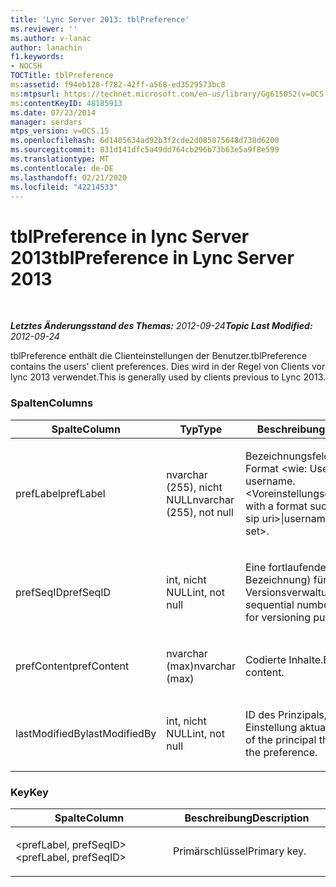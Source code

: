 ```yaml
---
title: 'Lync Server 2013: tblPreference'
ms.reviewer: ''
ms.author: v-lanac
author: lanachin
f1.keywords:
- NOCSH
TOCTitle: tblPreference
ms:assetid: f94eb128-f782-42ff-a568-ed3529573bc8
ms:mtpsurl: https://technet.microsoft.com/en-us/library/Gg615052(v=OCS.15)
ms:contentKeyID: 48185913
ms.date: 07/23/2014
manager: serdars
mtps_version: v=OCS.15
ms.openlocfilehash: 6d1405634ad92b3f2cde2d085875648d738d6200
ms.sourcegitcommit: 831d141dfc5a49dd764cb296b73b63e5a9f8e599
ms.translationtype: MT
ms.contentlocale: de-DE
ms.lasthandoff: 02/21/2020
ms.locfileid: "42214533"
---
```

<div data-xmlns="http://www.w3.org/1999/xhtml">

<div class="topic" data-xmlns="http://www.w3.org/1999/xhtml" data-msxsl="urn:schemas-microsoft-com:xslt" data-cs="https://msdn.microsoft.com/">

<div data-asp="https://msdn2.microsoft.com/asp">

# <a name="tblpreference-in-lync-server-2013"></a><span data-ttu-id="2e9be-102">tblPreference in lync Server 2013</span><span class="sxs-lookup"><span data-stu-id="2e9be-102">tblPreference in Lync Server 2013</span></span>

</div>

<div id="mainSection">

<div id="mainBody">

<span> </span>

<span data-ttu-id="2e9be-103">_**Letztes Änderungsstand des Themas:** 2012-09-24_</span><span class="sxs-lookup"><span data-stu-id="2e9be-103">_**Topic Last Modified:** 2012-09-24_</span></span>

<span data-ttu-id="2e9be-104">tblPreference enthält die Clienteinstellungen der Benutzer.</span><span class="sxs-lookup"><span data-stu-id="2e9be-104">tblPreference contains the users’ client preferences.</span></span> <span data-ttu-id="2e9be-105">Dies wird in der Regel von Clients vor lync 2013 verwendet.</span><span class="sxs-lookup"><span data-stu-id="2e9be-105">This is generally used by clients previous to Lync 2013.</span></span>

### <a name="columns"></a><span data-ttu-id="2e9be-106">Spalten</span><span class="sxs-lookup"><span data-stu-id="2e9be-106">Columns</span></span>

<table>
<colgroup>
<col style="width: 33%" />
<col style="width: 33%" />
<col style="width: 33%" />
</colgroup>
<thead>
<tr class="header">
<th><span data-ttu-id="2e9be-107">Spalte</span><span class="sxs-lookup"><span data-stu-id="2e9be-107">Column</span></span></th>
<th><span data-ttu-id="2e9be-108">Typ</span><span class="sxs-lookup"><span data-stu-id="2e9be-108">Type</span></span></th>
<th><span data-ttu-id="2e9be-109">Beschreibung</span><span class="sxs-lookup"><span data-stu-id="2e9be-109">Description</span></span></th>
</tr>
</thead>
<tbody>
<tr class="odd">
<td><p><span data-ttu-id="2e9be-110">prefLabel</span><span class="sxs-lookup"><span data-stu-id="2e9be-110">prefLabel</span></span></p></td>
<td><p><span data-ttu-id="2e9be-111">nvarchar (255), nicht NULL</span><span class="sxs-lookup"><span data-stu-id="2e9be-111">nvarchar (255), not null</span></span></p></td>
<td><p><span data-ttu-id="2e9be-112">Bezeichnungsfeld mit einem Format &lt;wie: User&gt;SIP URI | username. &lt;Voreinstellungsgruppe&gt;.</span><span class="sxs-lookup"><span data-stu-id="2e9be-112">Label with a format such as: &lt;user sip uri&gt;|username.&lt;preference set&gt;.</span></span></p></td>
</tr>
<tr class="even">
<td><p><span data-ttu-id="2e9be-113">prefSeqID</span><span class="sxs-lookup"><span data-stu-id="2e9be-113">prefSeqID</span></span></p></td>
<td><p><span data-ttu-id="2e9be-114">int, nicht NULL</span><span class="sxs-lookup"><span data-stu-id="2e9be-114">int, not null</span></span></p></td>
<td><p><span data-ttu-id="2e9be-115">Eine fortlaufende Zahl (pro Bezeichnung) für die Versionsverwaltung.</span><span class="sxs-lookup"><span data-stu-id="2e9be-115">A sequential number (per label) for versioning purposes.</span></span></p></td>
</tr>
<tr class="odd">
<td><p><span data-ttu-id="2e9be-116">prefContent</span><span class="sxs-lookup"><span data-stu-id="2e9be-116">prefContent</span></span></p></td>
<td><p><span data-ttu-id="2e9be-117">nvarchar (max)</span><span class="sxs-lookup"><span data-stu-id="2e9be-117">nvarchar (max)</span></span></p></td>
<td><p><span data-ttu-id="2e9be-118">Codierte Inhalte.</span><span class="sxs-lookup"><span data-stu-id="2e9be-118">Encoded content.</span></span></p></td>
</tr>
<tr class="even">
<td><p><span data-ttu-id="2e9be-119">lastModifiedBy</span><span class="sxs-lookup"><span data-stu-id="2e9be-119">lastModifiedBy</span></span></p></td>
<td><p><span data-ttu-id="2e9be-120">int, nicht NULL</span><span class="sxs-lookup"><span data-stu-id="2e9be-120">int, not null</span></span></p></td>
<td><p><span data-ttu-id="2e9be-121">ID des Prinzipals, der die Einstellung aktualisiert hat.</span><span class="sxs-lookup"><span data-stu-id="2e9be-121">ID of the principal that updated the preference.</span></span></p></td>
</tr>
</tbody>
</table>


### <a name="key"></a><span data-ttu-id="2e9be-122">Key</span><span class="sxs-lookup"><span data-stu-id="2e9be-122">Key</span></span>

<table>
<colgroup>
<col style="width: 50%" />
<col style="width: 50%" />
</colgroup>
<thead>
<tr class="header">
<th><span data-ttu-id="2e9be-123">Spalte</span><span class="sxs-lookup"><span data-stu-id="2e9be-123">Column</span></span></th>
<th><span data-ttu-id="2e9be-124">Beschreibung</span><span class="sxs-lookup"><span data-stu-id="2e9be-124">Description</span></span></th>
</tr>
</thead>
<tbody>
<tr class="odd">
<td><p><span data-ttu-id="2e9be-125">&lt;prefLabel, prefSeqID&gt;</span><span class="sxs-lookup"><span data-stu-id="2e9be-125">&lt;prefLabel, prefSeqID&gt;</span></span></p></td>
<td><p><span data-ttu-id="2e9be-126">Primärschlüssel</span><span class="sxs-lookup"><span data-stu-id="2e9be-126">Primary key.</span></span></p></td>
</tr>
</tbody>
</table>


</div>

<span> </span>

</div>

</div>

</div>

